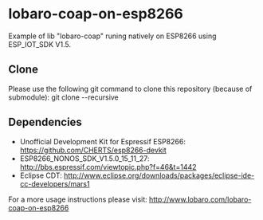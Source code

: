 # lobaro-coap-on-esp8266

Example of lib "lobaro-coap" runing natively on ESP8266 using ESP_IOT_SDK V1.5.

## Clone
Please use the following git command to clone this repository (because of submodule):
git clone --recursive 

## Dependencies
* Unofficial Development Kit for Espressif ESP8266: https://github.com/CHERTS/esp8266-devkit
* ESP8266_NONOS_SDK_V1.5.0_15_11_27: http://bbs.espressif.com/viewtopic.php?f=46&t=1442
* Eclipse CDT: http://www.eclipse.org/downloads/packages/eclipse-ide-cc-developers/mars1

For a more usage instructions please visit: http://www.lobaro.com/lobaro-coap-on-esp8266